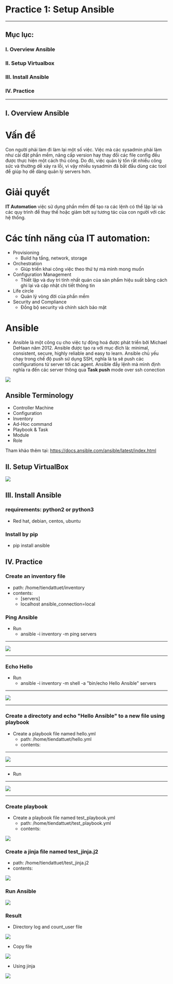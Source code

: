 # Practice 1: Setup Ansible 
---
## **Mục lục:**

### I. Overview Ansible

### II. Setup Virtualbox

### III. Install Ansible

### IV. Practice

---

## I. Overview Ansible

# Vấn đề

Con người phải làm đi làm lại một số việc. Việc mà các sysadmin phải làm như cài đặt phần mềm, nâng cấp version hay thay đổi các file config đều được thực hiện một cách thủ công. Do đó, việc quản lý tốn rất nhiều công sức và thường dễ xảy ra lỗi, vì vậy nhiều sysadmin đã bắt đầu dùng các tool để giúp họ dễ dàng quản lý servers hơn.


# Giải quyết

**IT Automation** việc sử dụng phần mềm để tạo ra các lệnh có thể lặp lại và các quy trình để thay thế hoặc giảm bớt sự tương tác của con người với các hệ thống.

# Các tính năng của IT automation: 
- Provisioning
    - Build hạ tầng, network, storage
- Orchestration
    - Giúp triển khai công việc theo thứ tự mà mình mong muốn
- Configuration Management
    - Thiết lập và duy trì tính nhất quán của sản phẩm hiệu suất bằng cách ghi lại và cập nhật chi tiết thông tin
- Life circle
    - Quản lý vòng đời của phần mềm
- Security and Compliance
    - Đồng bộ security và chính sách bảo mật

# Ansible

- Ansible là một công cụ cho việc tự động hoá được phát triển bởi Michael DeHaan năm 2012. Ansible được tạo ra với mục đích là: minimal, consistent, secure, highly reliable and easy to learn. Ansible chủ yếu chạy trong chế độ push sử dụng SSH, nghĩa là ta sẽ push các configurations từ server tới các agent. Ansible đẩy lệnh mà mình định nghĩa ra đến các server thông qua **Task push** mode over ssh conection

<img src="./images/howansiblework.png">

##  Ansible Terminology
- Controller Machine
- Configuration
- Inventory
- Ad-Hoc command
- Playbook & Task
- Module
- Role

Tham khảo thêm tại: https://docs.ansible.com/ansible/latest/index.html

## II. Setup VirtualBox
<img src="./images/setup_virtualbox.png">

## III. Install Ansible
### requirements: python2 or python3
- Red hat, debian, centos, ubuntu
### Install by pip
- pip install ansible

## IV. Practice
### Create an inventory file 
- path: /home/tiendattuet/inventory
- contents:
    - [servers]
    - localhost ansible_connection=local

### Ping Ansible
- Run
    - ansible -i inventory -m ping servers

---

<img src="./images/ping_success.png">

---

### Echo Hello
- Run
    - ansible -i inventory -m shell -a "bin/echo Hello Ansible" servers

---

<img src="./images/echo_hello_success.png">
    
---

### Create a directoty and echo "Hello Ansible" to a new file using playbook
- Create a playbook file named hello.yml
    - path: /home/tiendattuet/hello.yml
    - contents:

---

<img src="./images/helloyml.png">

---

- Run

---

<img src="./images/helloyml_success.png">

---

### Create playbook

- Create a playbook file named test_playbook.yml
    - path: /home/tiendattuet/test_playbook.yml
    - contents:

<img src="./images/test_playbook.png">

### Create a jinja file named test_jinja.j2

- path: /home/tiendattuet/test_jinja.j2
- contents: 

<img src="./images/test_jinja.png">

### Run Ansible

<img src="./images/run_ansible.png">

### Result

- Directory log and count_user file

<img src="./images/count_user.png">

- Copy file

<img src="./images/copy_file.png">

- Using jinja

<img src="./images/jinja.png">




